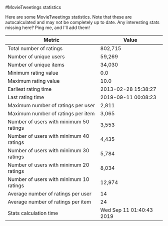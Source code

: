 #MovieTweetings statistics

Here are some MovieTweetings statistics. Note that these are autocalculated and may not be completely up to date. Any interesting stats missing here? Ping me, and I'll add them!

Metric | Value
--- | ---
Total number of ratings                 | 802,715
Number of unique users                  | 59,269
Number of unique items                  | 34,030
Minimum rating value                    | 0.0
Maximum rating value                    | 10.0
Earliest rating time                    | 2013-02-28 15:38:27
Last rating time                        | 2019-09-11 00:08:23
Maximum number of ratings per user      | 2,811
Maximum number of ratings per item      | 3,065
Number of users with minimum 50 ratings | 3,553
Number of users with minimum 40 ratings | 4,435
Number of users with minimum 30 ratings | 5,784
Number of users with minimum 20 ratings | 8,034
Number of users with minimum 10 ratings | 12,974
Average number of ratings per user      | 14
Average number of ratings per item      | 24
Stats calculation time                  | Wed Sep 11 01:40:43 2019

